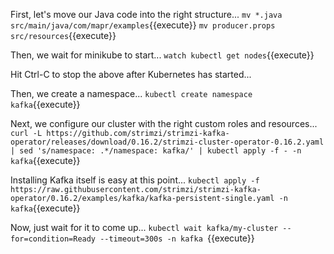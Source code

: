 First, let's move our Java code into the right structure...
`mv *.java src/main/java/com/mapr/examples`{{execute}}
`mv producer.props src/resources`{{execute}}

Then, we wait for minikube to start...
`watch kubectl get nodes`{{execute}}

Hit Ctrl-C to stop the above after Kubernetes has started...

Then, we create a namespace...
`kubectl create namespace kafka`{{execute}}

Next, we configure our cluster with the right custom roles and resources...
`curl -L https://github.com/strimzi/strimzi-kafka-operator/releases/download/0.16.2/strimzi-cluster-operator-0.16.2.yaml  | sed 's/namespace: .*/namespace: kafka/' | kubectl apply -f - -n kafka`{{execute}}

Installing Kafka itself is easy at this point...
`kubectl apply -f https://raw.githubusercontent.com/strimzi/strimzi-kafka-operator/0.16.2/examples/kafka/kafka-persistent-single.yaml -n kafka`{{execute}}

Now, just wait for it to come up...
`kubectl wait kafka/my-cluster --for=condition=Ready --timeout=300s -n kafka `{{execute}}

